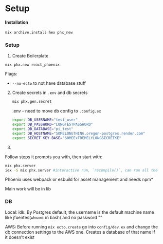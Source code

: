 # Setup

#### Installation

```bash
mix archive.install hex phx_new
```

### Setup

1. Create Boilerplate

```bash
mix phx.new react_phoenix
```

Flags: 

- `--no-ecto` to not have database stuff

2. Create secrets in `.env` and db secrets

   ```bash
   mix phx.gen.secret
   ```

   .env - need to move db config to `.config.ex`

   ```bash
   export DB_USERNAME="test_user"
   export DB_PASSWORD="LONGTESTPASSWORD"
   export DB_DATABASE="pi_test"
   export DB_HOSTNAME="SOMELONGTHING.oregon-postgres.render.com"
   export SECRET_KEY_BASE="SOMEExTREMELYLONGSECRETKE"
   ```

3. 

Follow steps it prompts you with, then start with:

```bash
mix phx.server 
iex -S mix phx.server #interactive run, `recompile()`, can run all the models like Ss.Accounts.list_users
```

Phoenix uses webpack or esbuild for asset management and needs npm*

Main work will be in lib

### DB

Local: idk. By Postgres default, the username is the default machine name like jfuentes(`whoami` in bash)  and no password ""

AWS: Before running `mix ecto.create` go into `config/dev.ex` and change the db connection settings to the AWS one. Creates a database of that name if it doesn't exist
